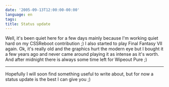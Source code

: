 ```yaml
---
date: '2005-09-13T12:00:00-00:00'
language: en
tags:
title: Status update
---
```



Well, it's been quiet here for a few days mainly because I'm working quiet hard on my CSSReboot contribution ;) I also started to play Final Fantasy VII again. Ok, it's really old and the graphics hurt the modern eye but I bought it a few years ago and never came around playing it as intense as it's worth. And after midnight there is always some time left for Wipeout Pure ;)

-------------------------------



Hopefully I will soon find something useful to write about, but for now a status update is the best I can give you ;)